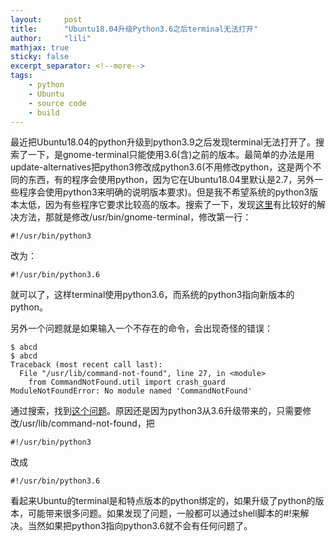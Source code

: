 ```yaml
---
layout:     post
title:      "Ubuntu18.04升级Python3.6之后terminal无法打开"
author:     "lili"
mathjax: true
sticky: false
excerpt_separator: <!--more-->
tags:
    - python
    - Ubuntu
    - source code
    - build
---
```


 

 <!--more-->

 

最近把Ubuntu18.04的python升级到python3.9之后发现terminal无法打开了。搜索了一下，是gnome-terminal只能使用3.6(含)之前的版本。最简单的办法是用update-alternatives把python3修改成python3.6(不用修改python，这是两个不同的东西，有的程序会使用python，因为它在Ubuntu18.04里默认是2.7，另外一些程序会使用python3来明确的说明版本要求)。但是我不希望系统的python3版本太低，因为有些程序它要求比较高的版本。搜索了一下，发现[这里](https://askubuntu.com/questions/1132349/terminal-not-opening-up-after-upgrading-python-to-3-7)有比较好的解决方法，那就是修改/usr/bin/gnome-terminal，修改第一行：

```shell
#!/usr/bin/python3
```

改为：
```shell
#!/usr/bin/python3.6
```

就可以了，这样terminal使用python3.6，而系统的python3指向新版本的python。

另外一个问题就是如果输入一个不存在的命令，会出现奇怪的错误：

```
$ abcd
$ abcd
Traceback (most recent call last):
  File "/usr/lib/command-not-found", line 27, in <module>
    from CommandNotFound.util import crash_guard
ModuleNotFoundError: No module named 'CommandNotFound'
```

通过搜索，找到[这个问题](https://unix.stackexchange.com/questions/9580/why-is-this-python-error-message-generated-whenever-i-type-a-nonsense-command)。原因还是因为python3从3.6升级带来的，只需要修改/usr/lib/command-not-found，把

```
#!/usr/bin/python3
```

改成

```
#!/usr/bin/python3.6
```


看起来Ubuntu的terminal是和特点版本的python绑定的，如果升级了python的版本，可能带来很多问题。如果发现了问题，一般都可以通过shell脚本的#!来解决。当然如果把python3指向python3.6就不会有任何问题了。


